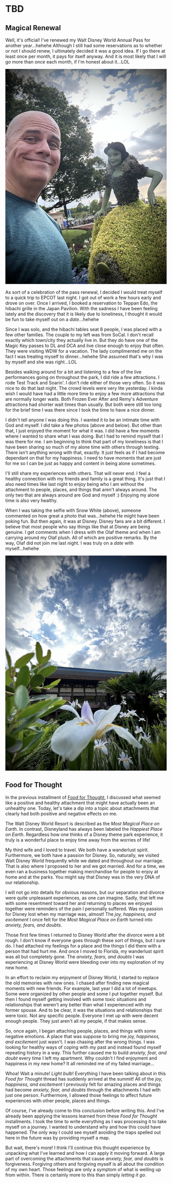 # TBD

## Magical Renewal

Well, it's official! I've renewed my Walt Disney World Annual Pass for another year...hehehe Although I still had some reservations as to whether or not I should renew, I ultimately decided it was a good idea. If I go there at least once per month, it pays for itself anyway. And it is most likely that I will go more than once each month, if I'm honest about it...LOL

![Selfie with a Snow White topiary](./img/IMG_5472.jpeg)

As sort of a celebration of the pass renewal, I decided I would treat myself to a quick trip to EPCOT last night. I got out of work a few hours early and drove on over. Once I arrived, I booked a reservation to Teppan Edo, the hibachi grille in the Japan Pavilion. With the sadness I have been feeling lately and the discovery that it is likely due to loneliness, I thought it would be fun to take myself out on a *date*...hehehe

Since I was solo, and the hibachi tables seat 8 people, I was placed with a few other families. The couple to my left was from SoCal. I don't recall exactly which town/city they actually live in. But they do have one of the Magic Key passes to DL and DCA and live close enough to enjoy that often. They were visiting WDW for a vacation. The lady complimented me on the fact I was treating myself to dinner...hehehe She assumed that's why I was by myself and she was right...LOL

Besides walking around for a bit and listening to a few of the live performances going on throughout the park, I did ride a few attractions. I rode Test Track and Soarin'. I don't ride either of those very often. So it was nice to do that last night. The crowd levels were very lite yesterday. I kinda wish I would have had a little more time to enjoy a few more attractions that are normally longer waits. Both Frozen Ever After and Remy's Adventure attractions had shorter wait times than usually. But both were still too long for the brief time I was there since I took the time to have a nice dinner.

I didn't tell anyone I was doing this. I wanted it to be an intimate time with God and myself. I did take a few photos (above and below). But other than that, I just enjoyed the moment for what it was. I did have a few moments where I wanted to share what I was doing. But I had to remind myself that I was there for me. I am beginning to think that part of my loneliness is that I have been sharing so much of my alone time with others through texting. There isn't anything wrong with that, exactly. It just feels as if I had become dependant on that for my happiness. I need to have moments that are just for me so I can be just as happy and content in being alone sometimes.

I'll still share my experiences with others. That will never end. I feel a healthy connection with my friends and family is a great thing. It's just that I also need times like last night to enjoy being who I am without the attachment to people, places, and things that aren't always around. The only two that are always around are God and myself :) Enjoying my alone time is also very healthy.

When I was taking the selfie with Snow White (above), someone commented on how great a photo that was...hehehe He might have been poking fun. But then again, it was at Disney. Disney fans are a bit different. I believe that most people who say things like that at Disney are being genuine. I get comments when I dress with the Olaf theme and when I am carrying around my Olaf plush. All of which are positive remarks. By the way, Olaf did not join me last night. I was truly on a *date* with myself...hehehe

![Flowers with a building and cloudy sky](./img/IMG_5481.jpeg)

## Food for Thought

In the previous installment of [Food for Thought](./06_food-for-thought-woodpecker-and-sadness#food-for-thought), I discussed what seemed like a positive and healthy attachment that might have actually been an unhealthy one. Today, let's take a dip into a topic about attachments that clearly had both positive and negative effects on me.

The Walt Disney World Resort is described as the *Most Magical Place on Earth*. In contrast, Disneyland has always been labeled the *Happiest Place on Earth*. Regardless how one thinks of a Disney theme park experience, it truly is a wonderful place to enjoy time away from the worries of life!

My third wife and I loved to travel. We both have a wanderlust spirit. Furthermore, we both have a passion for Disney. So, naturally, we visited Walt Disney World frequently while we dated and throughout our marriage. That is also where I proposed to her and we got married. And for a time, we even ran a business together making merchandise for people to enjoy at home and at the parks. You might say that Disney was in the very DNA of our relationship.

I will not go into details for obvious reasons, but our separation and divorce were quite unpleasant experiences, as one can imagine. Sadly, that left me with some resentment toward her and returning to places we enjoyed together were reminders of the pain I personally suffered. Was my passion for Disney lost when my marriage was, almost! The *joy, happiness, and excitement* I once felt for the *Most Magical Place on Earth* turned into *anxiety, fears, and doubts*.

Those first few times I returned to Disney World after the divorce were a bit rough. I don't know if everyone goes through these sort of things, but I sure do. I had attached my feelings for a place and the things I did there with a person that had hurt me. And once I moved to Florida, my wanderlust spirit was all but completely gone. The *anxiety, fears, and doubts* I was experiencing at Disney World were bleeding over into my exploration of my new home.

In an effort to reclaim my enjoyment of Disney World, I started to replace the old memories with new ones. I chased after finding new magical moments with new friends. For example, last year I did a lot of meetups. Some were organized by other people and some I put together myself. But then I found myself getting involved with some toxic situations and relationships that weren't any better than what I experienced with my former spouse. And to be clear, it was the situations and relationships that were toxic. Not any specific people. Everyone I met up with were decent enough people. They just aren't all *my* people, if that makes sense.

So, once again, I began attaching people, places, and things with some negative emotions. A place that was suppose to bring me *joy, happiness, and excitement* just wasn't. I was chasing after the wrong things. I was looking for healthy ways of coping with my past and instead found myself repeating history in a way. This further caused me to build *anxiety, fear, and doubt* every time I left my apartment. Why couldn't I find enjoyment and happiness in my new home? It all reminded me of my failed marriage...

Whoa! Wait a minute! *Light bulb*! Everything I have been talking about in this *Food for Thought* thread has suddenly arrived at the summit! All of the *joy, happiness, and excitement* I previously felt for amazing places and things had become *anxiety, fear, and doubts* through the attachments I had with just one person. Furthermore, I allowed those feelings to affect future experiences with other people, places and things.

Of course, I've already come to this conclusion before writing this. And I've already been applying the lessons learned from these *Food for Thought* installments. I took the time to write everything as I was processing it to take myself on a journey. I wanted to understand why and how this could have happened. The only way I could see myself avoiding the traps spelled out here in the future was by providing myself a map.

But wait, there's more! I think I'll continue this thought experience by unpacking what I've learned and how I can apply it moving forward. A large part of overcoming the attachments that cause *anxiety, fear, and doubts* is forgiveness. Forgiving others and forgiving myself is all about the condition of my own heart. Those feelings are only a symptom of what is welling up from within. There is certainly more to this than simply *letting it go*.